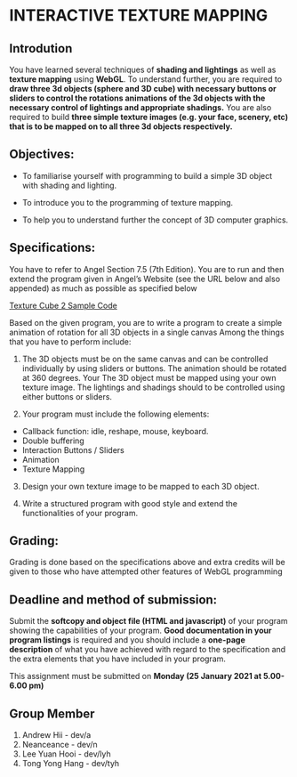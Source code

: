 

# INTERACTIVE TEXTURE MAPPING
## Introdution

You have learned several techniques of **shading and lightings** as well as **texture mapping** using **WebGL**. To understand further, you are required to **draw three 3d objects (sphere and   3D cube) with necessary buttons or sliders to control the rotations animations of the 3d objects with the necessary control of lightings and appropriate shadings.** You are also required to build **three simple texture images (e.g. your face, scenery, etc) that is to be mapped on to all three 3d objects respectively.**

## Objectives:
- To familiarise yourself with programming to build a simple 3D object with shading and lighting.

- To introduce you to the programming of texture mapping.

- To help you to understand further the concept of 3D computer graphics.

## Specifications:

You have to refer to Angel Section 7.5 (7th Edition). You are to run and then extend the program given in Angel’s Website (see the URL below and also appended) as much as possible as specified below

[Texture Cube 2 Sample Code](http://www.cs.unm.edu/~angel/BOOK/INTERACTIVE_COMPUTER_GRAPHICS/SEVENTH_EDITION/CODE/07/textureCubev2.html)

Based on the given program, you are to write a program to create a simple animation of rotation for all 3D objects in a single canvas Among the things that you have to perform include:

1. The 3D objects must be on the same canvas and can be controlled individually by using sliders or buttons. The animation should be rotated at 360 degrees. Your The 3D object must be mapped using your own texture image. The lightings and shadings should to be controlled using either buttons or sliders.

2. Your program must include the following elements:

  - Callback function: idle, reshape, mouse, keyboard.
  - Double buffering 
  - Interaction Buttons / Sliders
  - Animation
  - Texture Mapping

3. Design your own texture image to be mapped to each 3D object.

4. Write a structured program with good style and extend the functionalities of your program.

## Grading:

Grading is done based on the specifications above and extra credits will be given to those who have attempted other features of WebGL programming

## Deadline and method of submission:

Submit the **softcopy and object file (HTML and javascript)** of your program showing the capabilities of your program. **Good documentation in your program listings** is required and you should include a **one-page description** of what you have achieved with regard to the specification and the extra elements that you have included in your program.

This assignment must be submitted on **Monday (25 January 2021 at 5.00-6.00 pm)**

## Group Member 
1. Andrew Hii - dev/a
2. Neanceance - dev/n
3. Lee Yuan Hooi - dev/lyh
4. Tong Yong Hang - dev/tyh
